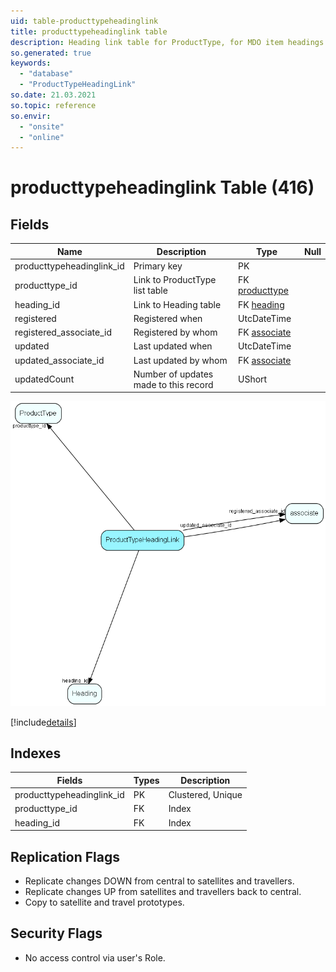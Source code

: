 ```yaml
---
uid: table-producttypeheadinglink
title: producttypeheadinglink table
description: Heading link table for ProductType, for MDO item headings
so.generated: true
keywords:
  - "database"
  - "ProductTypeHeadingLink"
so.date: 21.03.2021
so.topic: reference
so.envir:
  - "onsite"
  - "online"
---
```


# producttypeheadinglink Table (416)

## Fields

| Name | Description | Type | Null |
|------|-------------|------|:----:|
|producttypeheadinglink\_id|Primary key|PK| |
|producttype\_id|Link to ProductType list table|FK [producttype](producttype.md)| |
|heading\_id|Link to Heading table|FK [heading](heading.md)| |
|registered|Registered when|UtcDateTime| |
|registered\_associate\_id|Registered by whom|FK [associate](associate.md)| |
|updated|Last updated when|UtcDateTime| |
|updated\_associate\_id|Last updated by whom|FK [associate](associate.md)| |
|updatedCount|Number of updates made to this record|UShort| |


![ProductTypeHeadingLink table relationship diagram](./media/ProductTypeHeadingLink.png)

[!include[details](./includes/ProductTypeHeadingLink.md)]

## Indexes

| Fields | Types | Description |
|--------|-------|-------------|
|producttypeheadinglink\_id |PK |Clustered, Unique |
|producttype\_id |FK |Index |
|heading\_id |FK |Index |

## Replication Flags

* Replicate changes DOWN from central to satellites and travellers.
* Replicate changes UP from satellites and travellers back to central.
* Copy to satellite and travel prototypes.

## Security Flags

* No access control via user's Role.

